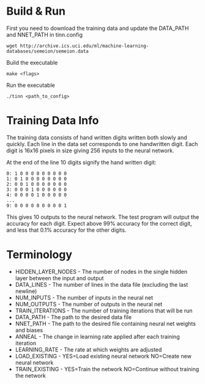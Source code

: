 # Build & Run

First you need to download the training data and update the DATA_PATH and NNET_PATH in tinn.config

    wget http://archive.ics.uci.edu/ml/machine-learning-databases/semeion/semeion.data
    
Build the executable 
    
    make <flags>

Run the executable

    ./tinn <path_to_config>

# Training Data Info
The training data consists of hand written digits written both slowly and quickly.
Each line in the data set corresponds to one handwritten digit. Each digit is 16x16 pixels in size
giving 256 inputs to the neural network.

At the end of the line 10 digits signify the hand written digit:

    0: 1 0 0 0 0 0 0 0 0 0
    1: 0 1 0 0 0 0 0 0 0 0
    2: 0 0 1 0 0 0 0 0 0 0
    3: 0 0 0 1 0 0 0 0 0 0
    4: 0 0 0 0 1 0 0 0 0 0
    ...
    9: 0 0 0 0 0 0 0 0 0 1

This gives 10 outputs to the neural network. The test program will output the
accuracy for each digit. Expect above 99% accuracy for the correct digit, and
less that 0.1% accuracy for the other digits.

# Terminology
- HIDDEN_LAYER_NODES - The number of nodes in the single hidden layer between the input and output
- DATA_LINES - The number of lines in the data file (excluding the last newline)
- NUM_INPUTS - The number of inputs in the neural net
- NUM_OUTPUTS - The number of outputs in the neural net
- TRAIN_ITERATIONS - The number of training iterations that will be run
- DATA_PATH - The path to the desired data file
- NNET_PATH - The path to the desired file containing neural net weights and biases
- ANNEAL - The change in learning rate applied after each training iteration
- LEARNING_RATE - The rate at which weights are adjusted 
- LOAD_EXISTING - YES=Load existing neural network  NO=Create new neural network
- TRAIN_EXISTING - YES=Train the network NO=Continue without training the network
